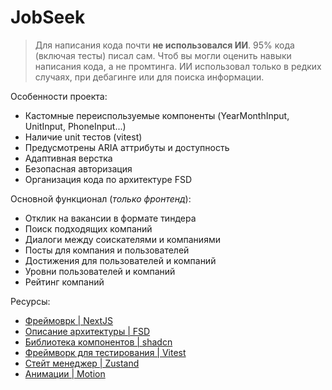 # JobSeek

> Для написания кода почти **не использовался ИИ**. 95% кода (включая тесты) писал сам. Чтоб вы могли оценить навыки написания кода, а не промтинга. ИИ использовал только в редких случаях, при дебагинге или для поиска информации.

Особенности проекта:
  - Кастомные переиспользуемые компоненты (YearMonthInput, UnitInput, PhoneInput...)
  - Наличие unit тестов (vitest)
  - Предусмотрены ARIA аттрибуты и доступность
  - Адаптивная верстка
  - Безопасная авторизация
  - Организация кода по архитектуре FSD

Основной функционал (*только фронтенд*):
  - Отклик на вакансии в формате тиндера
  - Поиск подходящих компаний
  - Диалоги между соискателями и компаниями
  - Посты для компания и пользователей
  - Достижения для пользователей и компаний
  - Уровни пользователей и компаний
  - Рейтинг компаний

Ресурсы:
 - [Фреймоврк | NextJS](https://nextjs.org/docs)
 - [Описание архитектуры | FSD](https://feature-sliced.design/ru/docs)
 - [Библиотека компонентов | shadcn](https://ui.shadcn.com/)
 - [Фреймворк для тестирования | Vitest](https://vitest.dev/)
 - [Стейт менеджер | Zustand](https://zustand.docs.pmnd.rs/getting-started/introduction)
 - [Анимации | Motion](https://motion.dev/docs)